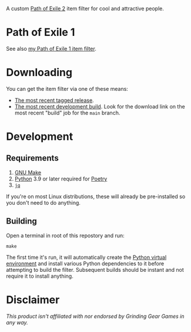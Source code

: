A custom [Path of Exile 2](https://pathofexile2.com) item filter for cool and attractive people.

# Path of Exile 1

See also [my Path of Exile 1 item filter](https://gitlab.com/Ambient.Impact/path-of-exile-item-filter).

# Downloading

You can get the item filter via one of these means:

* [The most recent tagged release](https://gitlab.com/Ambient.Impact/path-of-exile-2-item-filter/-/releases/permalink/latest/downloads/assets/Ambient.Impact.filter.zip).
* [The most recent development build](https://gitlab.com/Ambient.Impact/path-of-exile-2-item-filter/-/artifacts). Look for the download link on the most recent "build" job for the `main` branch.

# Development

## Requirements

1. [GNU Make](https://www.gnu.org/software/make/)
2. [Python](https://www.python.org/) 3.9 or later required for [Poetry](https://python-poetry.org/)
3. [`jq`](https://jqlang.org/)

If you're on most Linux distributions, these will already be pre-installed so you don't need to do anything.

## Building

Open a terminal in root of this repostory and run:

```shell
make
```

The first time it's run, it will automatically create the [Python virtual environment](https://packaging.python.org/en/latest/tutorials/installing-packages/#creating-virtual-environments) and install various Python dependencies to it before attempting to build the filter. Subsequent builds should be instant and not require it to install anything.

# Disclaimer

*This product isn't affiliated with nor endorsed by Grinding Gear Games in any way.*
